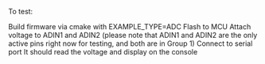 To test:

Build firmware via cmake with EXAMPLE_TYPE=ADC
Flash to MCU
Attach voltage to ADIN1 and ADIN2 (please note that ADIN1 and ADIN2 are the only active pins right now for testing, and both are in Group 1)
Connect to serial port
It should read the voltage and display on the console
